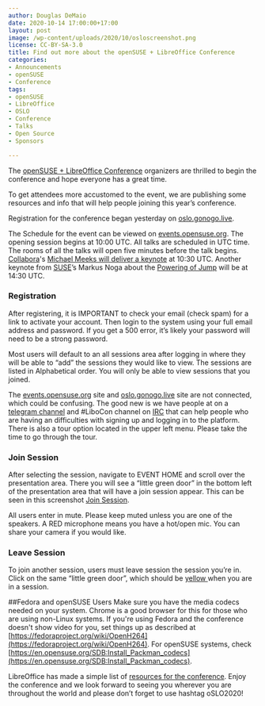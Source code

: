 ```yaml
---
author: Douglas DeMaio
date: 2020-10-14 17:00:00+17:00
layout: post
image: /wp-content/uploads/2020/10/osloscreenshot.png
license: CC-BY-SA-3.0
title: Find out more about the openSUSE + LibreOffice Conference
categories:
- Announcements
- openSUSE
- Conference
tags:
- openSUSE
- LibreOffice
- OSLO
- Conference
- Talks
- Open Source
- Sponsors

---
```


The [openSUSE + LibreOffice Conference](https://oslo.gonogo.live/) organizers are thrilled to begin the conference and hope everyone has a great time.

To get attendees more accustomed to the event, we are publishing some resources and info that will help people joining this year’s conference.

Registration for the conference began yesterday on [oslo.gonogo.live](https://oslo.gonogo.live/). 

The Schedule for the event can be viewed on [events.opensuse.org](https://events.opensuse.org/conferences/oSLO/schedule). The opening session begins at 10:00 UTC. All talks are scheduled in UTC time. The rooms of all the talks will open five minutes before the talk begins. [Collabora](https://www.collaboraoffice.com/)'s [Michael Meeks will deliver a keynote](https://events.opensuse.org/conferences/oSLO/program/proposals/3382) at 10:30 UTC. Another keynote from [SUSE](https://www.suse.com/)’s Markus Noga about the [Powering of Jump](https://events.opensuse.org/conferences/oSLO/program/proposals/3424) will be at 14:30 UTC.

### Registration 

After registering, it is IMPORTANT to check your email (check spam) for a link to activate your account. Then login to the system using your full email address and password. If you get a 500 error, it’s likely your password will need to be a strong password.

Most users will default to an all sessions area after logging in where they will be able to “add” the sessions they would like to view. The sessions are listed in Alphabetical order. You will only be able to view sessions that you joined.

The [events.opensuse.org](https://events.opensuse.org/) site and [oslo.gonogo.live](https://oslo.gonogo.live/) site are not connected, which could be confusing. The good new is we have people at on a [telegram channel](https://t.me/libocon2019discussions) and #LiboCon channel on [IRC](https://webchat.freenode.net/) that can help people who are having an difficulties with signing up and logging in to the platform.  There is also a tour option located in the upper left menu. Please take the time to go through the tour. 

### Join Session

After selecting the session, navigate to EVENT HOME and scroll over the presentation area. There you will see a “little green door” in the bottom left of the presentation area that will have a join session appear. This can be seen in this screenshot [Join Session](https://github.com/openSUSE/news-o-o/blob/master/wp-content/uploads/2020/10/osloscreenshot.png). 

All users enter in mute. Please keep muted unless you are one of the speakers. A RED microphone means you have a hot/open mic. You can share your camera if you would like.

### Leave Session

To join another session, users must leave session the session you’re in. Click on the same “little green door”, which should be [yellow ](https://github.com/openSUSE/news-o-o/blob/master/wp-content/uploads/2020/10/leaveoslo.png) when you are in a session. 

##Fedora and openSUSE Users
Make sure you have the media codecs needed on your system. Chrome is a good browser for this for those who are using non-Linux systems. If you're using Fedora and the conference doesn't show video for you, set things up as described at [https://fedoraproject.org/wiki/OpenH264](https://fedoraproject.org/wiki/OpenH264). For openSUSE systems, check [https://en.opensuse.org/SDB:Install_Packman_codecs](https://en.opensuse.org/SDB:Install_Packman_codecs).

LibreOffice has made a simple list of [resources for the conference](https://conference.libreoffice.org/2020/). Enjoy the conference and we look forward to seeing you wherever you are throughout the world and please don’t forget to use hashtag oSLO2020!
